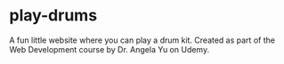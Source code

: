 # play-drums
A fun little website where you can play a drum kit. 
Created as part of the Web Development course by Dr. Angela Yu on Udemy.
